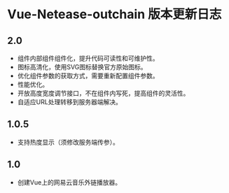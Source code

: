 # Vue-Netease-outchain 版本更新日志
## 2.0
* 组件内部组件组件化，提升代码可读性和可维护性。
* 图标高清化，使用SVG图标替换官方原始图标。
* 优化组件参数的获取方式，需要重新配置组件参数。
* 性能优化。
* 开放高度宽度调节接口，不在组件内写死，提高组件的灵活性。
* 自适应URL处理转移到服务器端解决。

## 1.0.5
* 支持热度显示（须修改服务端传参）。

## 1.0
* 创建Vue上的网易云音乐外链播放器。
